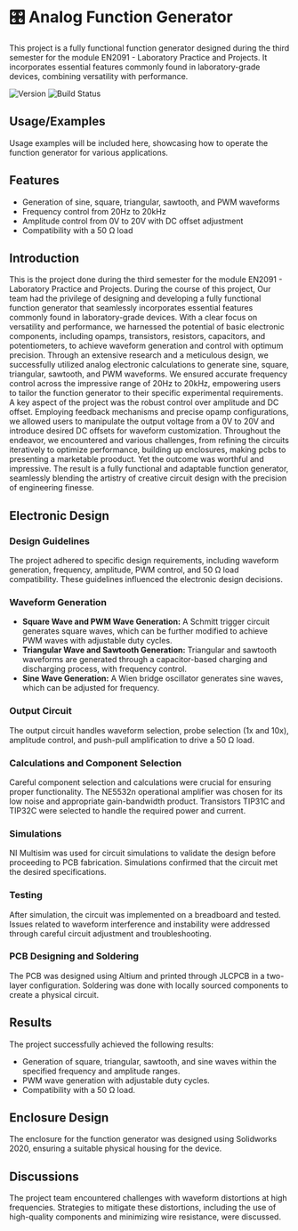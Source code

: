# 🎛️ Analog Function Generator
This project is a fully functional function generator designed during the third semester for the module EN2091 - Laboratory Practice and Projects. It incorporates essential features commonly found in laboratory-grade devices, combining versatility with performance.

![Version](https://img.shields.io/badge/version-1.0-blue) ![Build Status](https://img.shields.io/badge/build-passing-brightgreen) 


## Usage/Examples

Usage examples will be included here, showcasing how to operate the function generator for various applications.

## Features

- Generation of sine, square, triangular, sawtooth, and PWM waveforms
- Frequency control from 20Hz to 20kHz
- Amplitude control from 0V to 20V with DC offset adjustment
- Compatibility with a 50 Ω load

## Introduction

This is the project done during the third semester for the module EN2091 - Laboratory Practice and Projects. During the course of this project, Our team had the privilege of designing and developing a fully functional function generator that seamlessly incorporates essential features commonly found in laboratory-grade devices. With a clear focus on versatility and performance, we harnessed the potential of basic electronic components, including opamps, transistors, resistors, capacitors, and potentiometers, to achieve waveform generation and control with optimum precision. Through an extensive research and a meticulous design, we successfully utilized analog electronic calculations to generate sine, square, triangular, sawtooth, and PWM waveforms. We ensured accurate frequency control across the impressive range of 20Hz to 20kHz, empowering users to tailor the function generator to their specific experimental requirements. A key aspect of the project was the robust control over amplitude and DC offset. Employing feedback mechanisms and precise opamp configurations, we allowed users to manipulate the output voltage from a 0V to 20V and introduce desired DC offsets for waveform customization. Throughout the endeavor, we encountered and various challenges, from refining the circuits iteratively to optimize performance, building up enclosures, making pcbs to presenting a marketable prooduct. Yet the outcome was worthful and impressive. The result is a fully functional and adaptable function generator, seamlessly blending the artistry of creative circuit design with the precision of engineering finesse.

## Electronic Design

### Design Guidelines
The project adhered to specific design requirements, including waveform generation, frequency, amplitude, PWM control, and 50 Ω load compatibility. These guidelines influenced the electronic design decisions.

### Waveform Generation
- **Square Wave and PWM Wave Generation:** A Schmitt trigger circuit generates square waves, which can be further modified to achieve PWM waves with adjustable duty cycles.
- **Triangular Wave and Sawtooth Generation:** Triangular and sawtooth waveforms are generated through a capacitor-based charging and discharging process, with frequency control.
- **Sine Wave Generation:** A Wien bridge oscillator generates sine waves, which can be adjusted for frequency.

### Output Circuit
The output circuit handles waveform selection, probe selection (1x and 10x), amplitude control, and push-pull amplification to drive a 50 Ω load.

### Calculations and Component Selection
Careful component selection and calculations were crucial for ensuring proper functionality. The NE5532n operational amplifier was chosen for its low noise and appropriate gain-bandwidth product. Transistors TIP31C and TIP32C were selected to handle the required power and current.

### Simulations
NI Multisim was used for circuit simulations to validate the design before proceeding to PCB fabrication. Simulations confirmed that the circuit met the desired specifications.

### Testing
After simulation, the circuit was implemented on a breadboard and tested. Issues related to waveform interference and instability were addressed through careful circuit adjustment and troubleshooting.

### PCB Designing and Soldering
The PCB was designed using Altium and printed through JLCPCB in a two-layer configuration. Soldering was done with locally sourced components to create a physical circuit.

## Results

The project successfully achieved the following results:
- Generation of square, triangular, sawtooth, and sine waves within the specified frequency and amplitude ranges.
- PWM wave generation with adjustable duty cycles.
- Compatibility with a 50 Ω load.

## Enclosure Design

The enclosure for the function generator was designed using Solidworks 2020, ensuring a suitable physical housing for the device.

## Discussions

The project team encountered challenges with waveform distortions at high frequencies. Strategies to mitigate these distortions, including the use of high-quality components and minimizing wire resistance, were discussed.


